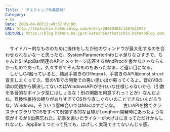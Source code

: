 ```yaml
---
Title: ' デスクトップ作業領域'
Category:
- C#
Date: 2008-04-08T11:49:37+09:00
URL: http://tkatochin.hatenablog.com/entry/20080408/1207622977
EditURL: https://blog.hatena.ne.jp/t-katochin/tkatochin.hatenablog.com/atom/entry/6653586347154754867
---
```


　サイドバー的なもののために操作をしたが他のウィンドウが最大化するのを合わせられないなーと思ったら、SystemParamerterInfoじゃ足りなさすぎで、ちゃんとSHAppBar関連のAPIとメッセージ応答するWndProcを書かなきゃならんかったのであった。久々すぎてそんなものもあったなぁ…と遠い目になる。
　しかしC#触っていると、結局手書きのDllImport、手書きのAPI用const,struct宣言しまくってさ。昔のVBでの開発での悪い思い出が蘇ってくるよ。昔のVBの頃の問題から解決してないのはWindowsAPIがきれいな仕様じゃないから（引数を多目的なポインタ型にはしょるな！別の関数を用意すれっ！とか）なんだよね。互換性維持の縛りがありすぎてOS作り直しぐらいのことできないんだろうな。Windows。そういう意味合いではMacはすごいな。
　古いAPIを捨てクラスライブラリでOSをすべて制御する的な目標がLonghorn開発時にあったような気がするが((出典忘れた。記事を書いたライターが大げさに言ってただけかもしれない))、AppBar１つとって見ても、はげしく実現できてないんじゃ感。
